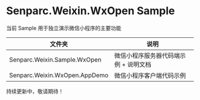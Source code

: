 # Senparc.Weixin.WxOpen Sample

当前 Sample 用于独立演示微信小程序的主要功能

文件夹   |     说明
--------|------------
Senparc.Weixin.Sample.WxOpen | 微信小程序服务器代码端示例 + 说明文档
Senparc.Weixin.WxOpen.AppDemo | 微信小程序客户端代码示例


持续更新中，敬请期待！